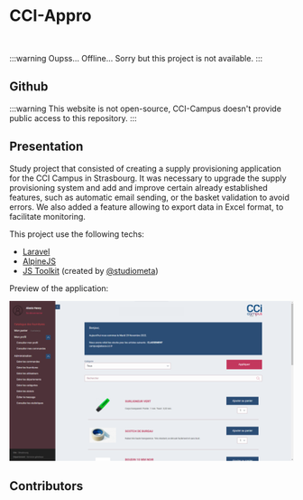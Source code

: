 <script setup>
import { VPTeamMembers } from 'vitepress/theme'

const additionalsMembers = [
	{
		avatar: 'https://github.com/Dinholu.png',
    name: 'Alizée Hett',
    title: 'Contributor',
    links: [
      { icon: 'github', link: 'https://github.com/Dinholu' }
    ]
	},
	{
		avatar: 'https://github.com/Vladimir9595.png',
    name: 'Vladimir Sacchetto',
    title: 'Contributor',
    links: [
      { icon: 'github', link: 'https://github.com/Vladimir9595' }
    ]
	},
]

const members = [
	...additionalsMembers,
  {
		avatar: "https://github.com/AlxisHenry.png",
		name: "Alexis Henry",
		title: "Contributor",
		links: [
			{ icon: "github", link: "https://github.com/Alxishenry" },
			{
				icon: "linkedin",
				link: "https://www.linkedin.com/in/alexishenry03",
			},
  	],
  },
];

</script>

# CCI-Appro <Badge type="tip" text="v3.0.0" />

<br>

:::warning Oupss... 
Offline... Sorry but this project is not available.
:::

## Github

:::warning
This website is not open-source, CCI-Campus doesn't provide public access to this repository.
:::

## Presentation

Study project that consisted of creating a supply provisioning application for the CCI Campus in Strasbourg. It was necessary to upgrade the supply provisioning system and add and improve certain already established features, such as automatic email sending, or the basket validation to avoid errors. We also added a feature allowing to export data in Excel format, to facilitate monitoring.

This project use the following techs:

- [Laravel](https://laravel.com)
- [AlpineJS](https://alpinejs.dev/)
- [JS Toolkit](https://github.com/studiometa/js-toolkit) (created by [@studiometa](https://github.com/studiometa))

Preview of the application:

![preview](/static/cciappro.png)

## Contributors

<VPTeamMembers size="medium" :members="members" />
